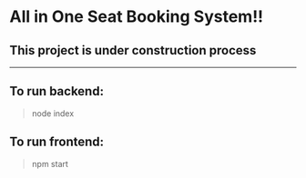 # All in One Seat Booking System!!

## This project is under construction process

----

## To run backend:

> node index

## To run frontend:

> npm start


